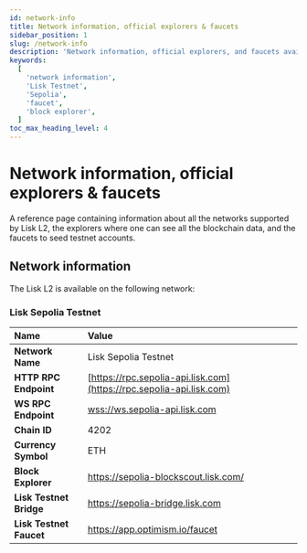 ```yaml
---
id: network-info
title: Network information, official explorers & faucets
sidebar_position: 1
slug: /network-info
description: 'Network information, official explorers, and faucets available for Lisk L2 network.'
keywords:
  [
    'network information',
    'Lisk Testnet',
    'Sepolia',
    'faucet',
    'block explorer',
  ]
toc_max_heading_level: 4
---
```


# Network information, official explorers & faucets
A reference page containing information about all the networks supported by Lisk L2, the explorers where one can see all the blockchain data, and the faucets to seed testnet accounts.

## Network information
The Lisk L2 is available on the following network:

### Lisk Sepolia Testnet

| Name                | Value                                                                       |
| :--------------     | :-------------------------------------------------------------------------- |
| **Network Name** | Lisk Sepolia Testnet                                                        |
| **HTTP RPC Endpoint** | [https://rpc.sepolia-api.lisk.com](https://rpc.sepolia-api.lisk.com)        |
| **WS RPC Endpoint** | [wss://ws.sepolia-api.lisk.com](wss://ws.sepolia-api.lisk.com)              |
| **Chain ID** | 4202                                                                        |
| **Currency Symbol** | ETH                                                                         |
| **Block Explorer** | https://sepolia-blockscout.lisk.com/                                        |
| **Lisk Testnet Bridge** | https://sepolia-bridge.lisk.com                                             |
| **Lisk Testnet Faucet** | https://app.optimism.io/faucet                                              |




<!-- TODO: Update once Lisk Testnet Faucet is available and include the faucet info in the table as well, once it is available.-->
<!-- #### Faucets
To seed a Sepolia Testnet account, use the following Sepolia Testnet faucet.

- [Sepolia Testnet Faucet](https://sepoliafaucet.com)

For more information about funding a wallet, see the [Wallet funds](building-on-lisk/deploying-a-smart-contract#wallet-funds) section. -->

